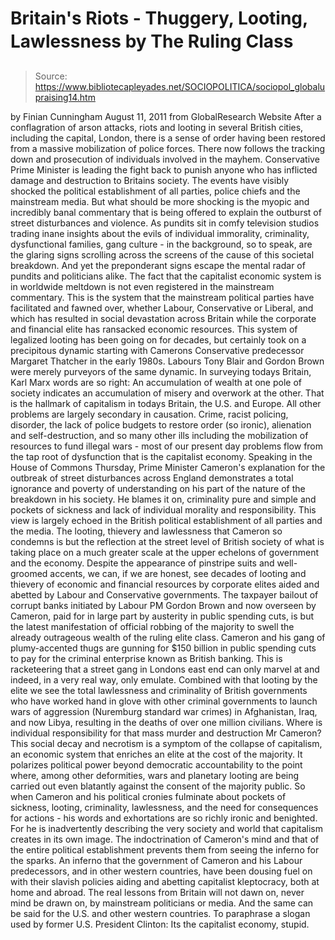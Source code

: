 # Britain's Riots - Thuggery, Looting, Lawlessness by The Ruling Class

> Source: https://www.bibliotecapleyades.net/SOCIOPOLITICA/sociopol_globalupraising14.htm

by Finian Cunningham
August 11, 2011
from
GlobalResearch Website
After a conflagration of arson attacks, riots and looting in several British
cities, including the capital, London, there is a sense of order having been
restored from a massive mobilization of police forces.
There now follows the tracking down and prosecution of individuals involved
in the mayhem. Conservative Prime Minister is leading the fight back to
punish anyone who has inflicted damage and destruction to Britains society.
The events have visibly shocked the political establishment of all parties,
police chiefs and the mainstream media. But what should be more shocking is
the myopic and incredibly banal commentary that is being offered to
explain the outburst of street disturbances and violence.
As pundits sit in comfy television studios trading inane insights about the
evils of individual immorality, criminality, dysfunctional families, gang
culture - in the background, so to speak, are the glaring signs scrolling
across the screens of the cause of this societal breakdown.
And yet the preponderant signs escape the mental
radar of pundits and politicians alike.
The fact that the capitalist economic system is in worldwide meltdown is not
even registered in the mainstream commentary. This is the system that the
mainstream political parties have facilitated and fawned over, whether
Labour, Conservative or Liberal, and which has resulted in social
devastation across Britain while the corporate and financial elite has
ransacked economic resources.
This system of legalized looting has been going
on for decades, but certainly took on a precipitous dynamic starting with
Camerons Conservative predecessor Margaret Thatcher in the early
1980s.
Labours Tony Blair and Gordon Brown
were merely purveyors of the same dynamic.
In surveying todays Britain, Karl Marx words are so right:
An accumulation of wealth at one pole of
society indicates
an accumulation of misery and overwork at the other.
That is the hallmark of capitalism in todays
Britain, the U.S. and Europe.
All other problems are largely secondary in causation. Crime, racist
policing, disorder, the lack of police budgets to restore order (so ironic),
alienation and self-destruction, and so many other ills including the
mobilization of resources to fund illegal wars - most of our present day
problems flow from the tap root of dysfunction that is the capitalist
economy.
Speaking in the House of Commons Thursday, Prime Minister Cameron's
explanation for the outbreak of street disturbances across England
demonstrates a total ignorance and poverty of understanding on his part of
the nature of the breakdown in his society.
He blames it on,
criminality pure and simple and pockets
of sickness and lack of individual morality and responsibility.
This view is largely echoed in the British
political establishment of all parties and the media.
The looting, thievery and lawlessness that Cameron so condemns is but the
reflection at the street level of British society of what is taking place on
a much greater scale at the upper echelons of government and the economy.
Despite the appearance of pinstripe suits and well-groomed accents, we can,
if we are honest, see decades of looting and thievery of economic and
financial resources by corporate elites aided and abetted by Labour and
Conservative governments.
The taxpayer bailout of corrupt banks initiated by Labour PM
Gordon Brown and now overseen by Cameron, paid for in large part
by austerity in public spending cuts, is but the latest manifestation of
official robbing of the majority to swell the already outrageous wealth of
the ruling elite class.
Cameron and his gang of plumy-accented thugs are gunning for $150 billion in
public spending cuts to pay for the criminal enterprise known as British
banking. This is racketeering that a street gang in Londons east end can
only marvel at
and indeed, in a very real way, only emulate.
Combined with that looting by the elite we see the total lawlessness and
criminality of British governments who have worked hand in glove with other
criminal governments to launch wars of aggression (Nuremburg standard war
crimes) in Afghanistan, Iraq, and now Libya, resulting in the deaths of over
one million civilians.
Where is individual responsibility for that mass
murder and destruction Mr Cameron?
This social decay and necrotism is a symptom of the collapse of capitalism,
an economic system that enriches an elite at the cost of the majority. It
polarizes political power beyond democratic accountability to the point
where, among other deformities, wars and planetary looting are being carried
out even blatantly against the consent of the majority public.
So when Cameron and his political cronies fulminate about pockets of
sickness, looting, criminality, lawlessness, and the need for consequences
for actions - his words and exhortations are so richly ironic and
benighted.
For he is inadvertently describing the very society and world that
capitalism creates in its own image. The indoctrination of Cameron's mind
and that of the entire political establishment prevents them from seeing the
inferno for the sparks.
An inferno that the government of Cameron and his Labour predecessors, and in other western countries, have been dousing fuel
on with their slavish policies aiding and abetting
capitalist kleptocracy,
both at home and abroad.
The real lessons from Britain will not dawn on, never mind be drawn on, by
mainstream politicians or media. And the same can be said for the U.S. and
other western countries.
To paraphrase a slogan used by former U.S.
President Clinton:
Its the capitalist economy, stupid.

